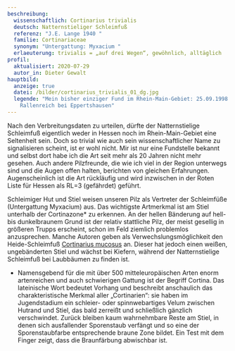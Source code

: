 ```yaml
---
beschreibung:
  wissenschaftlich: Cortinarius trivialis
  deutsch: Natternstieliger Schleimfuß
  referenz: "J.E. Lange 1940 "
  familie: Cortinariaceae
  synonym: "Untergattung: Myxacium "
  erlaeuterung: trivialis = „auf drei Wegen“, gewöhnlich, alltäglich
profil:
  aktualisiert: 2020-07-29
  autor_in: Dieter Gewalt
hauptbild:
  anzeige: true
  datei: /bilder/cortinarius_trivialis_01_dg.jpg
  legende: "Mein bisher einziger Fund im Rhein-Main-Gebiet: 25.09.1998 im NSG
    Rallenreich bei Eppertshausen"
---
```

Nach den Verbreitungsdaten zu urteilen, dürfte der Natternstielige Schleimfuß eigentlich weder in Hessen noch im Rhein-Main-Gebiet eine Seltenheit sein. Doch so trivial wie auch sein wissenschaftlicher Name zu signalisieren scheint, ist er wohl nicht. Mir ist nur eine Fundstelle bekannt und selbst dort habe ich die Art seit mehr als 20 Jahren nicht mehr gesehen. Auch andere Pilzfreunde, die wie ich viel in der Region unterwegs sind und die Augen offen halten, berichten von gleichen Erfahrungen. Augenscheinlich ist die Art rückläufig und wird inzwischen in der Roten Liste für Hessen als RL=3 (gefährdet) geführt.

Schleimiger Hut und Stiel weisen unseren Pilz als Vertreter der Schleimfüße (Untergattung Myxacium) aus. Das wichtigste Artmerkmal ist am Stiel unterhalb der Cortinazone* zu erkennen. An der hellen Bänderung auf hell-bis dunkelbraunem Grund ist der relativ stattliche Pilz, der meist gesellig in größeren Trupps erscheint, schon im Feld ziemlich problemlos anzusprechen. Manche Autoren geben als Verwechslungsmöglichkeit den Heide-Schleimfuß [Cortinarius mucosus](/pilze/cortinarius-mucosus-heide-schleimfuß) an. Dieser hat jedoch einen weißen, ungebänderten Stiel und wächst bei Kiefern, während der Natternstielige Schleimfuß bei Laubbäumen zu finden ist.

* Namensgebend für die mit über 500 mitteleuropäischen Arten enorm artenreichen und auch schwierigen Gattung ist der Begriff Cortina. Das lateinische Wort bedeutet Vorhang und beschreibt anschaulich das charakteristische Merkmal aller „Cortinarien“: sie haben im Jugendstadium ein schleier- oder spinnwebartiges Velum zwischen Hutrand und Stiel, das bald zerreißt und schließlich gänzlich verschwindet. Zurück bleiben kaum wahrnehmbare Reste am Stiel, in denen sich ausfallender Sporenstaub verfängt und so eine der Sporenstaubfarbe entsprechende braune Zone bildet. Ein Test mit dem Finger zeigt, dass die Braunfärbung abwischbar ist.